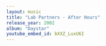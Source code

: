 ```yaml
---
layout: music
title: "Lab Partners - After Hours"
release_year: 2002
album: "Daystar"
youtube_embed_id: bXXZ_LuxU6I
---
```


